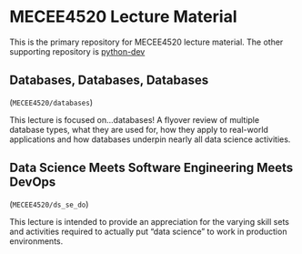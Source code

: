 # MECEE4520 Lecture Material

This is the primary repository for MECEE4520 lecture material. The
other supporting repository is [python-dev](https://github.com/rhoai/python-dev)

## Databases, Databases, Databases
(`MECEE4520/databases`)

This lecture is focused on...databases! A flyover review of multiple database
types, what they are used for, how they apply to real-world applications
and how databases underpin nearly all data science activities.

## Data Science Meets Software Engineering Meets DevOps
(`MECEE4520/ds_se_do`)

This lecture is intended to provide an appreciation for the varying skill sets
and activities required to actually put “data science” to work in production
environments.
